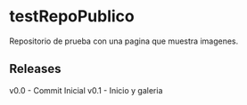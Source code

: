# testRepoPublico

Repositorio de prueba con una pagina que muestra imagenes.

## Releases

v0.0 - Commit Inicial
v0.1 - Inicio y galeria
